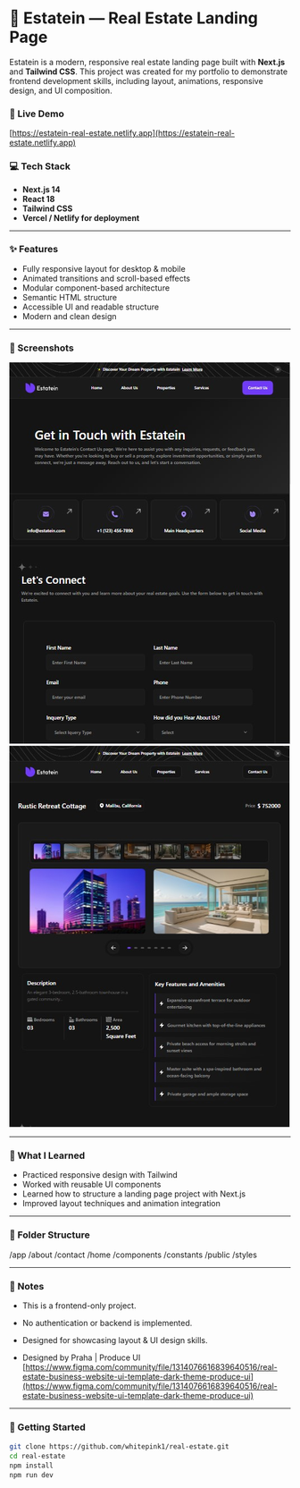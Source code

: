 # 🏡 Estatein — Real Estate Landing Page

Estatein is a modern, responsive real estate landing page built with **Next.js** and **Tailwind CSS**. This project was created for my portfolio to demonstrate frontend development skills, including layout, animations, responsive design, and UI composition.

### 🔗 Live Demo
[https://estatein-real-estate.netlify.app](https://estatein-real-estate.netlify.app)

### 💻 Tech Stack
- **Next.js 14**
- **React 18**
- **Tailwind CSS**
- **Vercel / Netlify for deployment**

---

### ✨ Features

- Fully responsive layout for desktop & mobile
- Animated transitions and scroll-based effects
- Modular component-based architecture
- Semantic HTML structure
- Accessible UI and readable structure
- Modern and clean design

---

### 📸 Screenshots

![Homepage Section](./public/Readme/homepage.jpg)
![Property Details Section](./public/Readme/property.jpg)

---

### 🧠 What I Learned

- Practiced responsive design with Tailwind
- Worked with reusable UI components
- Learned how to structure a landing page project with Next.js
- Improved layout techniques and animation integration

---

### 📂 Folder Structure

/app
  /about
  /contact
  /home
/components
/constants
/public
/styles

---

### 📌 Notes 

- This is a frontend-only project.

- No authentication or backend is implemented.

- Designed for showcasing layout & UI design skills.

- Designed by Praha | Produce UI [https://www.figma.com/community/file/1314076616839640516/real-estate-business-website-ui-template-dark-theme-produce-ui](https://www.figma.com/community/file/1314076616839640516/real-estate-business-website-ui-template-dark-theme-produce-ui)

---

### 🚀 Getting Started

```bash
git clone https://github.com/whitepink1/real-estate.git
cd real-estate
npm install
npm run dev